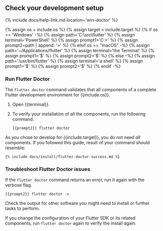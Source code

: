 ## Check your development setup

{% include docs/help-link.md location='win-doctor' %}

{% assign os = include.os %}
{% assign target = include.target %}
{% if os == 'Windows' -%}
   {% assign path='C:\src\flutter' %}
   {% assign terminal='PowerShell' %}
   {% assign prompt1='C:>' %}
   {% assign prompt2=path | append: '>' %}
{% elsif os == "macOS" -%}
   {% assign path='~/Applications/flutter' %}
   {% assign terminal='the Terminal' %}
   {% assign prompt1='$' %}
   {% assign prompt2='$' %}
{% else -%}
   {% assign path='/usr/bin/flutter' %}
   {% assign terminal='a shell' %}
   {% assign prompt1='$' %}
   {% assign prompt2='$' %}
{% endif -%}

### Run Flutter Doctor

The `flutter doctor` command validates that all components of a
complete Flutter development environment for {{include.os}}.

1. Open {{terminal}}.

1. To verify your installation of all the components,
   run the following command.

   ```terminal
   {{prompt2}} flutter doctor
   ```

As you chose to develop for {{include.target}},
you do not need _all_ components.
If you followed this guide, result of your command should resemble:

```terminal
{% include docs/install/flutter-doctor-success.md %}
```

### Troubleshoot Flutter Doctor issues

If the `flutter doctor` command returns an error,
run it again with the verbose flag.

```terminal
{{prompt2}} flutter doctor -v
```

Check the output for other software you might need to install
or further tasks to perform.

If you change the configuration of your Flutter SDK or its related components,
run `flutter doctor` again to verify the install again.

